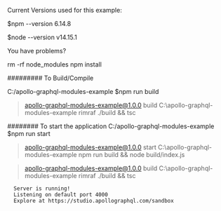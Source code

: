 Current Versions used for this example:

$npm --version
6.14.8

$node --version
v14.15.1



You have problems?

rm -rf node_modules
npm install




######### To Build/Compile

C:/apollo-graphql-modules-example
$npm run build

> apollo-graphql-modules-example@1.0.0 build C:\apollo-graphql-modules-example
> rimraf ./build && tsc


######## To start the application
C:/apollo-graphql-modules-example
$npm run start


> apollo-graphql-modules-example@1.0.0 start C:\apollo-graphql-modules-example
> npm run build && node build/index.js


> apollo-graphql-modules-example@1.0.0 build C:\apollo-graphql-modules-example
> rimraf ./build && tsc


      Server is running!
      Listening on default port 4000
      Explore at https://studio.apollographql.com/sandbox
      
      
      
      

